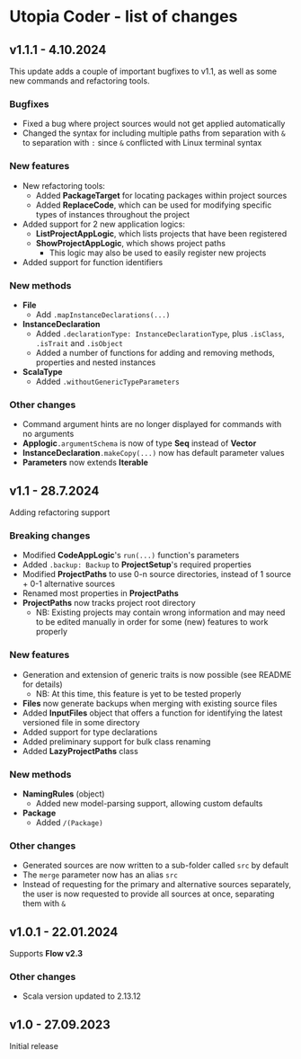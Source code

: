 # Utopia Coder - list of changes

## v1.1.1 - 4.10.2024
This update adds a couple of important bugfixes to v1.1, as well as some new commands and refactoring tools.
### Bugfixes
- Fixed a bug where project sources would not get applied automatically
- Changed the syntax for including multiple paths from separation with `&` to separation with `:` since 
  `&` conflicted with Linux terminal syntax
### New features
- New refactoring tools:
  - Added **PackageTarget** for locating packages within project sources
  - Added **ReplaceCode**, which can be used for modifying specific types of instances throughout the project
- Added support for 2 new application logics:
  - **ListProjectAppLogic**, which lists projects that have been registered
  - **ShowProjectAppLogic**, which shows project paths
    - This logic may also be used to easily register new projects
- Added support for function identifiers
### New methods
- **File**
  - Add `.mapInstanceDeclarations(...)`
- **InstanceDeclaration**
  - Added `.declarationType: InstanceDeclarationType`, plus `.isClass`, `.isTrait` and `.isObject`
  - Added a number of functions for adding and removing methods, properties and nested instances
- **ScalaType**
  - Added `.withoutGenericTypeParameters`
### Other changes
- Command argument hints are no longer displayed for commands with no arguments
- **Applogic**`.argumentSchema` is now of type **Seq** instead of **Vector**
- **InstanceDeclaration**`.makeCopy(...)` now has default parameter values
- **Parameters** now extends **Iterable**

## v1.1 - 28.7.2024
Adding refactoring support
### Breaking changes
- Modified **CodeAppLogic**'s `run(...)` function's parameters
- Added `.backup: Backup` to **ProjectSetup**'s required properties
- Modified **ProjectPaths** to use 0-n source directories, instead of 1 source + 0-1 alternative sources
- Renamed most properties in **ProjectPaths**
- **ProjectPaths** now tracks project root directory
  - NB: Existing projects may contain wrong information 
    and may need to be edited manually in order for some (new) features to work properly
### New features
- Generation and extension of generic traits is now possible (see README for details)
  - NB: At this time, this feature is yet to be tested properly
- **Files** now generate backups when merging with existing source files
- Added **InputFiles** object that offers a function for identifying the latest versioned file in some directory
- Added support for type declarations
- Added preliminary support for bulk class renaming
- Added **LazyProjectPaths** class
### New methods
- **NamingRules** (object)
  - Added new model-parsing support, allowing custom defaults
- **Package**
  - Added `/(Package)`
### Other changes
- Generated sources are now written to a sub-folder called `src` by default
- The `merge` parameter now has an alias `src`
- Instead of requesting for the primary and alternative sources separately, 
  the user is now requested to provide all sources at once, separating them with `&`

## v1.0.1 - 22.01.2024
Supports **Flow v2.3**
### Other changes
- Scala version updated to 2.13.12

## v1.0 - 27.09.2023
Initial release
